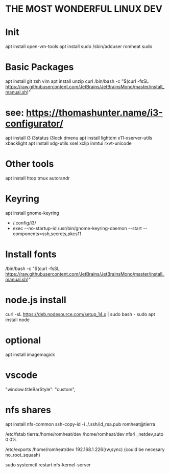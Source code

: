 # THE MOST WONDERFUL LINUX DEV

# Init
apt install open-vm-tools
apt install sudo
/sbin/adduser romheat sudo

# Basic Packages
apt install git zsh vim 
apt install unzip curl
/bin/bash -c "$(curl -fsSL https://raw.githubusercontent.com/JetBrains/JetBrainsMono/master/install_manual.sh)"

# see: https://thomashunter.name/i3-configurator/
apt install i3 i3status i3lock dmenu
apt install lightdm x11-xserver-utils xbacklight
apt install xdg-utils xsel xclip inmtui rxvt-unicode

# Other tools
apt install htop tmux autorandr 

# Keyring
apt install gnome-keyring

- /.config/i3/ 
- exec --no-startup-id /usr/bin/gnome-keyring-daemon --start --components=ssh,secrets,pkcs11

# Install fonts
/bin/bash -c "$(curl -fsSL https://raw.githubusercontent.com/JetBrains/JetBrainsMono/master/install_manual.sh)"


# node.js install
curl -sL https://deb.nodesource.com/setup_14.x | sudo bash - 
sudo apt install node

# optional 
apt install imagemagick 

# vscode 
"window.titleBarStyle": "custom",


# nfs shares
apt install nfs-common
ssh-copy-id -i ./.ssh/id_rsa.pub romheat@tierra

/etc/fstab
tierra:/home/romheat/dev /home/romheat/dev nfs4 _netdev,auto 0 0%

/etc/exports
/home/romheat/dev	192.168.1.226(rw,sync) 
(could be necesary no_root_squash)

 sudo systemctl restart nfs-kernel-server
